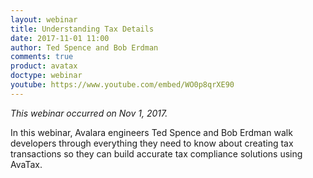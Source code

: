 ```yaml
---
layout: webinar
title: Understanding Tax Details
date: 2017-11-01 11:00
author: Ted Spence and Bob Erdman
comments: true
product: avatax
doctype: webinar
youtube: https://www.youtube.com/embed/WO0p8qrXE90
---
```


*This webinar occurred on Nov 1, 2017.*

In this webinar, Avalara engineers Ted Spence and Bob Erdman walk developers through everything they need to know about creating tax transactions so they can build accurate tax compliance solutions using AvaTax.

